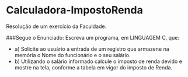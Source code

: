 # Calculadora-ImpostoRenda
Resolução de um exercício da Faculdade. 

###Segue o Enunciado: Escreva um programa, em LINGUAGEM C, que: 
- a) Solicite ao usuário a entrada de um registro que armazene na memória o Nome do funcionário e o seu salário. 
- b) Utilizando o salário informado calcule o imposto de renda devido e mostre na tela, conforme a tabela em vigor do imposto de Renda. 
